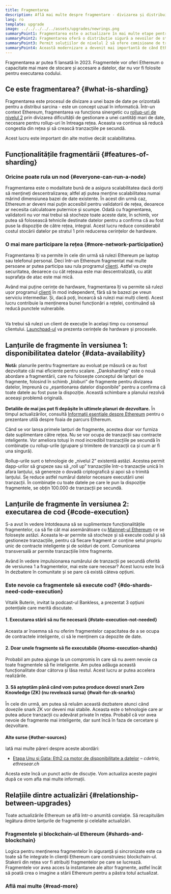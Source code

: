 ```yaml
---
title: Fragmentarea
description: Află mai multe despre fragmentare - divizarea și distribuirea încărcării datelor necesare pentru a oferi Ethereum o capacitate de tranzacționare mai mare și pentru a facilita rularea.
lang: ro
template: upgrade
image: ../../../../../assets/upgrades/newrings.png
summaryPoint1: Fragmentarea este o actualizare în mai multe etape pentru îmbunătățirea scalabilității și capacității Ethereum.
summaryPoint2: Fragmentarea oferă o distribuție sigură a nevoilor de stocare a datelor, permițând rollup-uri mai economice și nodurile mai ușor de folosit.
summaryPoint3: Permit soluțiilor de nivelul 2 să ofere comisioane de tranzacții mici și să profite de securitatea Ethereum.
summaryPoint4: Această modernizare a devenit mai importantă de când Ethereum a trecut la dovada mizei.
---
```


<UpgradeStatus dateKey="page-upgrades-shards-date">
    Fragmentarea ar putea fi lansată în 2023. Fragmentele vor oferi Ethereum o capacitate mai mare de stocare și accesare a datelor, dar nu vor fi folosite pentru executarea codului.
</UpgradeStatus>

## Ce este fragmentarea? {#what-is-sharding}

Fragmentarea este procesul de divizare a unei baze de date pe orizontală pentru a distribui sarcina - este un concept uzual în informatică. Într-un context Ethereum, fragmentarea va funcționa sinergetic cu [rollup-uri de nivelul 2](/layer-2/) prin divizarea dificultății de gestionare a unei cantități mari de date, necesare pentru rollup-uri în întreaga rețea. Aceasta va continua să reducă congestia din rețea și să crească tranzacțiile pe secundă.

Acest lucru este important din alte motive decât scalabilitatea.

## Funcționalitățile fragmentării {#features-of-sharding}

### Oricine poate rula un nod {#everyone-can-run-a-node}

Fragmentarea este o modalitate bună de a asigura scalabilitatea dacă doriți să mențineți descentralizarea; altfel ați putea menține scalabilitatea numai mărind dimensiunea bazei de date existente. În acest din urmă caz, Ethereum ar deveni mai puțin accesibil pentru validatorii de rețea, deoarece ar necesita calculatoare puternice și scumpe. Odată cu fragmentarea, validatorii nu vor mai trebui să stocheze toate aceste date, în schimb, vor putea să folosească tehnicile destinate datelor pentru a confirma că au fost puse la dispoziție de către rețea, integral. Acest lucru reduce considerabil costul stocării datelor pe stratul 1 prin reducerea cerințelor de hardware.

### O mai mare participare la rețea {#more-network-participation}

Fragmentarea îți va permite în cele din urmă să rulezi Ethereum pe laptop sau telefonul personal. Deci într-un Ethereum fragmentat mai multe persoane ar putea participa sau rula programul [clienți](/developers/docs/nodes-and-clients/). Astfel va crește securitatea, deoarece cu cât rețeaua este mai descentralizată, cu atât suprafața de atac este mai mică.

Având mai puține cerințe de hardware, fragmentarea îți va permite să rulezi ușor programul [clienți](/developers/docs/nodes-and-clients/) în mod independent, fără să te bazezi pe vreun serviciu intermediar. Și, dacă poți, încearcă să rulezi mai mulți clienți. Acest lucru contribuie la menținerea bunei funcționări a rețelei, continuând să reducă punctele vulnerabile.

<br />

<InfoBanner isWarning>
  Va trebui să rulezi un client de execuție în același timp cu consensul clientului. <a href="https://launchpad.ethereum.org" target="_blank">Launchpad-ul</a> va prezenta cerințele de hardware și procesele.
</InfoBanner>

## Lanțurile de fragmente în versiunea 1: disponibilitatea datelor {#data-availability}

<InfoBanner emoji=":construction:" isWarning>
  <strong>Notă:</strong> planurile pentru fragmentare au evoluat pe măsură ce au fost dezvoltate căi mai eficiente pentru scalare. „Danksharding” este o nouă abordare a fragmentării, care nu folosește conceptul de lanțuri de fragmente, folosind în schimb „bloburi” de fragmente pentru divizarea datelor, împreună cu „eșantionarea datelor disponibile” pentru a confirma că toate datele au fost puse la dispoziție. Această schimbare a planului rezolvă aceeași problemă originală.<br/><br/>
  <strong>Detaliile de mai jos pot fi depășite în ultimele planuri de dezvoltare.</strong> În timpul actualizărilor, consultă <a href="https://members.delphidigital.io/reports/the-hitchhikers-guide-to-ethereum">Informații esențiale despre Ethereum</a> pentru o prezentare utilă despre foaia de parcurs Ethereum.
</InfoBanner>

Când se vor lansa primele lanțuri de fragmente, acestea doar vor furniza date suplimentare către rețea. Nu se vor ocupa de tranzacții sau contracte inteligente. Vor ameliora totuși în mod incredibil tranzacțiile pe secundă în combinație cu rollup-urile (grupare și trimitere de tranzacții ca și cum ar fi una singură).

Rollup-urile sunt o tehnologie de „nivelul 2” existentă astăzi. Acestea permit dapp-urilor să grupeze sau să „roll up” tranzacțiile într-o tranzacție unică în afara lanțului, să genereze o dovadă criptografică și apoi să o trimită lanțului. Se reduce astfel numărul datelor necesare executării unei tranzacții. În combinație cu toate datele pe care le pun la dispoziție fragmentele, se obțin 100.000 de tranzacții pe secundă.

## Lanțurile de fragmente în versiunea 2: executarea de cod {#code-execution}

S-a avut în vedere întotdeauna să se suplimenteze funcționalitățile fragmentelor, ca să fie cât mai asemănătoare cu [Mainnet-ul Ethereum](/glossary/#mainnet) ce se folosește astăzi. Aceasta le-ar permite să stocheze și să execute codul și să gestioneze tranzacțiile, pentru că fiecare fragment ar conține setul propriu unic de contracte inteligente și de solduri de cont. Comunicarea transversală ar permite tranzacțiile între fragmente.

Având în vedere impulsionarea numărului de tranzacții pe secundă oferită de versiunea 1 a fragmentelor, mai este oare necesar? Acest lucru este încă în dezbatere în comunitate și se pare că există câteva opțiuni.

### Este nevoie ca fragmentele să execute cod? {#do-shards-need-code-execution}

Vitalik Buterin, invitat la podcast-ul Bankless, a prezentat 3 opțiuni potențiale care merită discutate.

<YouTube id="-R0j5AMUSzA" start="5841" />

#### 1. Executarea stării să nu fie necesară {#state-execution-not-needed}

Aceasta ar însemna să nu oferim fragmentelor capacitatea de a se ocupa de contractele inteligente, ci să le menținem ca depozite de date.

#### 2. Doar unele fragmente să fie executabile {#some-execution-shards}

Probabil am putea ajunge la un compromis în care să nu avem nevoie ca toate fragmentele să fie inteligente. Am putea adăuga această funcționalitate doar câtorva și lăsa restul. Acest lucru ar putea accelera realizările.

#### 3. Să așteptăm până când vom putea produce dovezi snark Zero Knowledge (ZK) (nu revelează sursa) {#wait-for-zk-snarks}

În cele din urmă, am putea să reluăm această dezbatere atunci când dovezile snark ZK vor deveni mai stabile. Aceasta este o tehnologie care ar putea aduce tranzacții cu adevărat private în rețea. Probabil că vor avea nevoie de fragmente mai inteligente, dar sunt încă în faza de cercetare și dezvoltare.

#### Alte surse {#other-sources}

Iată mai multe păreri despre aceste abordări:

- [Etapa Unu și Gata: Eth2 ca motor de disponibilitate a datelor](https://ethresear.ch/t/phase-one-and-done-eth2-as-a-data-availability-engine/5269/8) – _cdetrio, ethresear.ch_

Acesta este încă un punct activ de discuție. Vom actualiza aceste pagini după ce vom afla mai multe informații.

## Relațiile dintre actualizări {#relationship-between-upgrades}

Toate actualizările Ethereum se află într-o anumită corelație. Să recapitulăm legătura dintre lanțurile de fragmente și celelalte actualizări.

### Fragmentele și blockchain-ul Ethereum {#shards-and-blockchain}

Logica pentru menținerea fragmentelor în siguranță și sincronizate este ca toate să fie integrate în clienții Ethereum care construiesc blockchain-ul. Stakerii din rețea vor fi atribuiți fragmentelor pe care se lucrează. Fragmentele vor avea acces la instantanee ale altor fragmente, astfel încât să poată crea o imagine a stării Ethereum pentru a păstra totul actualizat.

### Află mai multe {#read-more}

<ShardChainsList />
